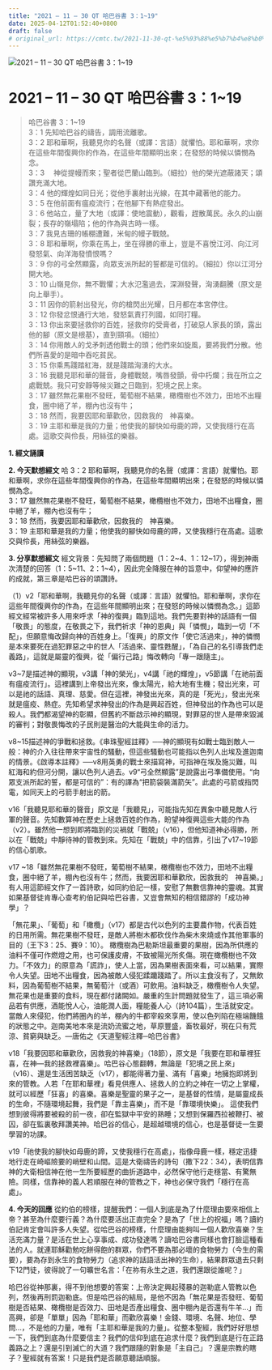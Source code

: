 ```yaml
---
title: "2021 – 11 – 30 QT 哈巴谷書 3：1~19"
date: 2025-04-12T01:52:40+0800
draft: false
# original_url: https://cmtc.tw/2021-11-30-qt-%e5%93%88%e5%b7%b4%e8%b0%b7%e6%9b%b8-3%ef%bc%9a119
---
```


![2021 – 11 – 30 QT 哈巴谷書 3：1\~19](/images/qt.jpg   "2021 – 11 – 30 QT 哈巴谷書 3：1\~19")

# 2021 – 11 – 30 QT 哈巴谷書 3：1\~19

> 哈巴谷書 3：1\~19  
> 3：1 先知哈巴谷的禱告，調用流離歌。  
> 3：2 耶和華啊，我聽見你的名聲（或譯：言語）就懼怕。耶和華啊，求你在這些年間復興你的作為，在這些年間顯明出來；在發怒的時候以憐憫為念。  
> 3：3 　神從提幔而來；聖者從巴蘭山臨到。（細拉）他的榮光遮蔽諸天；頌讚充滿大地。  
> 3：4 他的輝煌如同日光；從他手裏射出光線，在其中藏著他的能力。  
> 3：5 在他前面有瘟疫流行；在他腳下有熱症發出。  
> 3：6 他站立，量了大地（或譯：使地震動），觀看，趕散萬民。永久的山崩裂；長存的嶺塌陷；他的作為與古時一樣。  
> 3：7 我見古珊的帳棚遭難，米甸的幔子戰兢。  
> 3：8 耶和華啊，你乘在馬上，坐在得勝的車上，豈是不喜悅江河、向江河發怒氣、向洋海發憤恨嗎？  
> 3：9 你的弓全然顯露，向眾支派所起的誓都是可信的。（細拉）你以江河分開大地。  
> 3：10 山嶺見你，無不戰懼；大水氾濫過去，深淵發聲，洶湧翻騰（原文是向上舉手）。  
> 3：11 因你的箭射出發光，你的槍閃出光耀，日月都在本宮停住。  
> 3：12 你發忿恨通行大地，發怒氣責打列國，如同打糧。  
> 3：13 你出來要拯救你的百姓，拯救你的受膏者，打破惡人家長的頭，露出他的腳（原文是根基），直到頸項。（細拉）  
> 3：14 你用敵人的戈矛刺透他戰士的頭；他們來如旋風，要將我們分散。他們所喜愛的是暗中吞吃貧民。  
> 3：15 你乘馬踐踏紅海，就是踐踏洶湧的大水。  
> 3：16 我聽見耶和華的聲音，身體戰兢，嘴唇發顫，骨中朽爛；我在所立之處戰兢。我只可安靜等候災難之日臨到，犯境之民上來。  
> 3：17 雖然無花果樹不發旺，葡萄樹不結果，橄欖樹也不效力，田地不出糧食，圈中絕了羊，棚內也沒有牛；  
> 3：18 然而，我要因耶和華歡欣，因救我的　神喜樂。  
> 3：19 主耶和華是我的力量；他使我的腳快如母鹿的蹄，又使我穩行在高處。這歌交與伶長，用絲弦的樂器。

**1. 經文誦讀**

**2.  今天默想經文**
哈 3：2 耶和華啊，我聽見你的名聲（或譯：言語）就懼怕。耶和華啊，求你在這些年間復興你的作為，在這些年間顯明出來；在發怒的時候以憐憫為念。  
3：17 雖然無花果樹不發旺，葡萄樹不結果，橄欖樹也不效力，田地不出糧食，圈中絕了羊，棚內也沒有牛；  
3：18 然而，我要因耶和華歡欣，因救我的　神喜樂。  
3：19 主耶和華是我的力量；他使我的腳快如母鹿的蹄，又使我穩行在高處。這歌交與伶長，用絲弦的樂器。

**3. 分享默想經文**
經文背景：先知問了兩個問題（1：2\~4、1：12\~17），得到神兩次清楚的回答（1：5\~11、2：1\~4），因此完全降服在神的旨意中，仰望神的應許的成就，第三章是哈巴谷的頌讚詩。

（1）v2「耶和華啊，我聽見你的名聲（或譯：言語）就懼怕。耶和華啊，求你在這些年間復興你的作為，在這些年間顯明出來；在發怒的時候以憐憫為念。」這節經文經常被許多人用來呼求「神的復興」臨到這地。我們先要對神的話語有一個「敬畏」的態度，在敬畏之下，我們祈求「神的恩典」與「憐憫」，臨到一切「不配」，但願意悔改歸向神的百姓身上。「復興」的原文作「使它活過來」，神的憐憫是本來要死在過犯罪惡之中的世人「活過來、靈性甦醒」，「為自己的名引導我們走義路」，這就是屬靈的復興，從「偏行己路」悔改轉向「專一跟隨主」。

v3\~7是描述神的顯現，v3講「神的榮光」，v4講「祂的輝煌」，v5節講「在祂前面有瘟疫流行」。這裡講到上帝發出光來，像太陽光，給大地有生機；發出光來，可以是祂的話語、真理、慈愛。但在這裡，神發出光來，真的是「死光」，發出光來就是瘟疫、熱症。先知希望求神發出的作為是興起百姓，但神發出的作為也可以是殺人。我們都渴望神的彰顯，但舊約不斷啟示神的顯現，對罪惡的世人是帶來毀滅的審判；對敬畏悔改的子民則是醫治的大能與生命的活力。

v8\~15描述神的爭戰和拯救。《串珠聖經註釋》──神的顯現有如戰士臨到敵人一般：神的介入往往帶來宇宙性的騷動，但這些騷動也可能指以色列人出埃及進迦南的情景。《啟導本註釋》──v8用英勇的戰士來描寫神，可指神在埃及施災難，叫紅海和約但河分開，讓以色列人過去。v9“弓全然顯露”是說露出弓準備使用。“向眾支派所起的誓，都是可信的”：有的譯為“把箭袋裝滿箭矢”。此處的弓箭或指閃電，如同天上的弓箭手射出的箭。

v16「我聽見耶和華的聲音」原文是「我聽見」，可能指先知在異象中聽見敵人行軍的聲音。先知數算神在歷史上拯救百姓的作為，盼望神復興這些大能的作為（v2）。雖然他一想到即將臨到的災禍就「戰兢」（v16），但他知道神必得勝，所以在「戰兢」中靜待神的管教到來。先知在「戰兢」中的信靠，引出了v17\~19節的信心凱歌。

v17 ~18「雖然無花果樹不發旺，葡萄樹不結果，橄欖樹也不效力，田地不出糧食，圈中絕了羊，棚內也沒有牛；然而，我要因耶和華歡欣，因救我的　神喜樂。」有人用這節經文作了一首詩歌，如同約伯記一樣，安慰了無數信靠神的靈魂。其實如果基督徒肯專心查考約伯記與哈巴谷書，又豈會無知的相信錯謬的「成功神學」？

「無花果」、「葡萄」和「橄欖」（v17）都是古代以色列的主要農作物，代表百姓的日用所需。無花果樹不發旺，是敵人將樹木都砍伐作為柴木來燒或作其他軍事的目的（王下3：25、賽9：10）。 橄欖樹為巴勒斯坦最重要的果樹，因為所供應的油料不僅可作燃燈之用，也可保護皮膚，不致被陽光所炙傷。現在橄欖樹也不效力。「不效力」的原意為「謊詐」，使人上當，因為果樹表面來看，可以結果，實際令人失望。田地不出糧食，因為被敵人侵犯蹂躪踐踏了。所以主食沒有了，又無飲料，因為葡萄樹不結果，無葡萄汁（或酒）可飲用。油料缺乏，橄欖樹令人失望。無花果也是重要的食料，現在都付諸闕如。嚴重的生計問題就發生了，這三項必需品若有供應，酒能悅人心，油能潤人面，糧能養人心（詩104篇），生活就安定。當敵人來侵犯，他們將圈內的羊，棚內的牛都宰殺來享用，使以色列陷在極端饑餓的狀態之中。迦南美地本來是流奶流蜜之地，草原豐盛，畜牧最好，現在只有荒涼、貧窮與缺乏。—唐佑之《天道聖經注釋─哈巴谷書》

v18「我要因耶和華歡欣，因救我的神喜樂」（18節），原文是「我要在耶和華裡狂喜，在神—我的拯救裡喜樂」。哈巴谷心態翻轉，無論是「犯境之民上來」（v16）、還是生活困苦缺乏（v17），都能得著力量、滿有「喜樂」地擁抱即將到來的管教。人若「在耶和華裡」看見供應人、拯救人的立約之神在一切之上掌權，就可以經歷「狂喜」的喜樂。喜樂是聖靈的果子之一，是基督的性情，是屬靈成長的生命，不隨環境起舞，我們是「靠主喜樂」，而不是「靠環境快樂」。 這使我們想到彼得將要被殺的前一夜，卻在監獄中平安的熟睡；又想到保羅西拉被鞭打、被囚，卻在監裏敬拜讚美神。哈巴谷的信心，是超越環境的信心，也是基督徒一生要學習的功課。

v19「祂使我的腳快如母鹿的蹄，又使我穩行在高處」，指像母鹿一樣，穩定迅捷地行走在崎嶇險要的峭壁和山間。這是大衛禱告的詩句（撒下22：34），表明信靠神的大衛相信神在他一生所要經歷的曲折道路中，必然保守他行走穩當、有驚無險。同樣，信靠神的義人若順服在神的管教之下，神也必保守我們「穩行在高處」。

**4. 今天的回應**
從約伯的榜樣，提醒我們：一個人到底是為了什麼理由要來相信上帝？甚至為什麼要行義？為什麼要活出正直完全？是為了「世上的祝福」嗎？讀約伯記肯定會叫許多人失望。從哈巴谷的榜樣，什麼理由能夠叫一個人歡欣喜樂？生活充滿力量？是活在世上心享事成、成功發達嗎？讀哈巴谷書同樣也會打臉這種看法的人。就連耶穌勸勉吃餅得飽的群眾，你們不要為那必壞的食物勞力（今生的需要），要為存到永生的食物勞力（追求神的話語活出神的生命），結果群眾退去只剩下12門徒，彼得說了一句曠世名言：「在祢有永生之道，我們還跟從誰呢？」

哈巴谷從神那裏，得不到他想要的答案：上帝決定興起殘暴的迦勒底人管教以色列，然後再刑罰迦勒底。但是哈巴谷的結局，是他不因為「無花果是否發旺、葡萄樹是否結果、橄欖樹是否效力、田地是否產出糧食、圈中棚內是否還有牛羊…」而高興，卻是「單單」因為「耶和華」而歡欣喜樂！金錢、環境、名聲、地位、學問…，不是他的力量，唯有「主耶和華是我的力量」。從整本聖經，我們好好思想一下，我們到底為什麼要信主？我們的信仰到底在追求什麼？我們到底是行在正路義路之上？還是引到滅亡的大道？我們跟隨的對象是「主自己」？還是宗教的瞎子？聖經就有答案！只是我們是否願意聽話順服。
